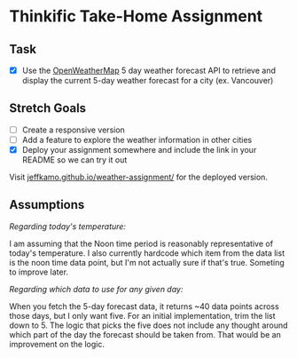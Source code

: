 # Thinkific Take-Home Assignment

## Task

- [x] Use the [OpenWeatherMap](http://openweathermap.org/forecast5) 5 day weather forecast API to retrieve and display the current 5-day weather forecast for a city (ex. Vancouver)

## Stretch Goals

- [ ] Create a responsive version
- [ ] Add a feature to explore the weather information in other cities
- [x] Deploy your assignment somewhere and include the link in your README so we can try it out

Visit [jeffkamo.github.io/weather-assignment/](https://jeffkamo.github.io/weather-assignment/) for the deployed version.

## Assumptions

_Regarding today's temperature:_

I am assuming that the Noon time period is reasonably representative of today's temperature. I also currently hardcode which item from the data list is the noon time data point, but I'm not actually sure if that's true. Someting to improve later.

_Regarding which data to use for any given day:_

When you fetch the 5-day forecast data, it returns ~40 data points across those days, but I only want five. For an initial implementation, trim the list down to 5. The logic that picks the five does not include any thought around which part of the day the forecast should be taken from. That would be an improvement on the logic.
